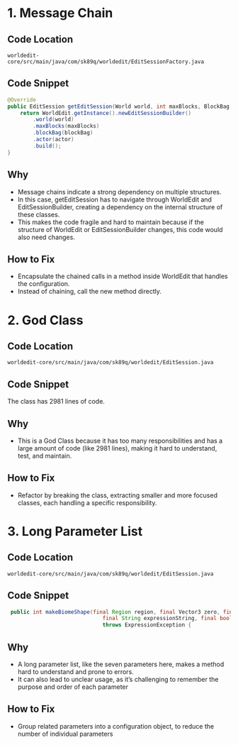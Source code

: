 # 1. Message Chain
## Code Location
`worldedit-core/src/main/java/com/sk89q/worldedit/EditSessionFactory.java`
## Code Snippet
```java
@Override
public EditSession getEditSession(World world, int maxBlocks, BlockBag blockBag, Actor actor) {
    return WorldEdit.getInstance().newEditSessionBuilder()
        .world(world)
        .maxBlocks(maxBlocks)
        .blockBag(blockBag)
        .actor(actor)
        .build();
}
```
## Why
- Message chains indicate a strong dependency on multiple structures.
- In this case, getEditSession has to navigate through WorldEdit and EditSessionBuilder, creating a dependency on the internal structure of these classes.
- This makes the code fragile and hard to maintain because if the structure of WorldEdit or EditSessionBuilder changes, this code would also need changes.
## How to Fix
- Encapsulate the chained calls in a method inside WorldEdit that handles the configuration.
- Instead of chaining, call the new method directly.


# 2. God Class
## Code Location
`worldedit-core/src/main/java/com/sk89q/worldedit/EditSession.java`
## Code Snippet
The class has 2981 lines of code.
## Why
- This is a God Class because it has too many responsibilities and has a large amount of code (like 2981 lines), making it hard to understand, test, and maintain.
## How to Fix
-  Refactor by breaking the class, extracting smaller and more focused classes, each handling a specific responsibility.


# 3. Long Parameter List
## Code Location
`worldedit-core/src/main/java/com/sk89q/worldedit/EditSession.java`
## Code Snippet
````java
 public int makeBiomeShape(final Region region, final Vector3 zero, final Vector3 unit, final BiomeType biomeType,
                              final String expressionString, final boolean hollow, final int timeout)
                              throws ExpressionException { 
````
## Why
- A long parameter list, like the seven parameters here, makes a method hard to understand and prone to errors.
- It can also lead to unclear usage, as it’s challenging to remember the purpose and order of each parameter

## How to Fix
- Group related parameters into a configuration object, to reduce the number of individual parameters
